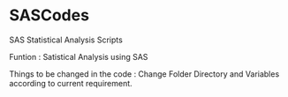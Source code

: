 # SASCodes
SAS Statistical Analysis Scripts

Funtion : 
Satistical Analysis using SAS

Things to be changed in the code :
Change Folder Directory and Variables according to current requirement.
